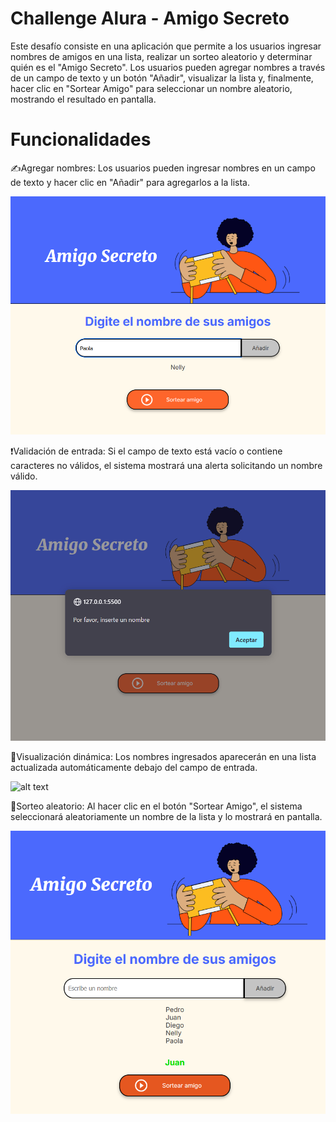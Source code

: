 # Challenge Alura - Amigo Secreto

Este desafío consiste en una aplicación que permite a los usuarios ingresar nombres de amigos en una lista, realizar un sorteo aleatorio y determinar quién es el "Amigo Secreto". Los usuarios pueden agregar nombres a través de un campo de texto y un botón "Añadir", visualizar la lista y, finalmente, hacer clic en "Sortear Amigo" para seleccionar un nombre aleatorio, mostrando el resultado en pantalla.

# Funcionalidades

✍️Agregar nombres: Los usuarios pueden ingresar nombres en un campo de texto y hacer clic en "Añadir" para agregarlos a la lista.

![alt text](./assets/image.png)

❗Validación de entrada: Si el campo de texto está vacío o contiene caracteres no válidos, el sistema mostrará una alerta solicitando un nombre válido.

![alt text](./assets/image1.png)

👀Visualización dinámica: Los nombres ingresados aparecerán en una lista actualizada automáticamente debajo del campo de entrada.

![alt text](./assers/image2.png)

🎲Sorteo aleatorio: Al hacer clic en el botón "Sortear Amigo", el sistema seleccionará aleatoriamente un nombre de la lista y lo mostrará en pantalla.

![alt text](./assets/image3.png)